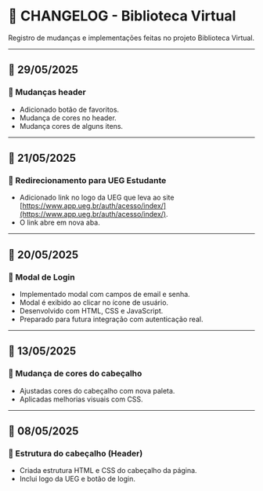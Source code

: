 # 📄 CHANGELOG - Biblioteca Virtual

Registro de mudanças e implementações feitas no projeto Biblioteca Virtual.

---

## 📅 29/05/2025

### 🎨 Mudanças header
- Adicionado botão de favoritos.
- Mudança de cores no header.
- Mudança cores de alguns itens.
---

## 📅 21/05/2025

### 🔗 Redirecionamento para UEG Estudante
- Adicionado link no logo da UEG que leva ao site [https://www.app.ueg.br/auth/acesso/index/](https://www.app.ueg.br/auth/acesso/index/).
- O link abre em nova aba.

---

## 📅 20/05/2025

### 🔐 Modal de Login
- Implementado modal com campos de email e senha.
- Modal é exibido ao clicar no ícone de usuário.
- Desenvolvido com HTML, CSS e JavaScript.
- Preparado para futura integração com autenticação real.

---

## 📅 13/05/2025

### 🎨 Mudança de cores do cabeçalho
- Ajustadas cores do cabeçalho com nova paleta.
- Aplicadas melhorias visuais com CSS.

---

## 📅 08/05/2025

### 🧱 Estrutura do cabeçalho (Header)
- Criada estrutura HTML e CSS do cabeçalho da página.
- Inclui logo da UEG e botão de login.
